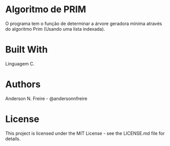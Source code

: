 # Algoritmo de PRIM

O programa tem o função de determinar a árvore geradora mínima através do algoritmo Prim (Usando uma lista indexada).

# Built With
Linguagem C.

# Authors
Anderson N. Freire - @andersonnfreire

# License
This project is licensed under the MIT License - see the LICENSE.md file for details.
